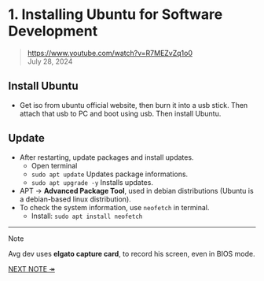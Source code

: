 # 1. Installing Ubuntu for Software Development

> https://www.youtube.com/watch?v=R7MEZvZq1o0  
> July 28, 2024  

## Install Ubuntu

+ Get iso from ubuntu official website, then burn it into a usb stick. Then attach that usb to PC and boot using usb. Then install Ubuntu.

## Update

+ After restarting, update packages and install updates.
	+ Open terminal
	+ `sudo apt update` Updates package informations.
	+ `sudo apt upgrade -y` Installs updates.
+ APT &rarr; **Advanced Package Tool**, used in debian distributions (Ubuntu is a debian-based linux distribution).
+ To check the system information, use `neofetch` in terminal.
	+ Install: `sudo apt install neofetch`

---
> [!NOTE]  
> Avg dev uses **elgato capture card**, to record his screen, even in BIOS mode.

[NEXT NOTE &Rarr;](./2_Setup_Dev_Env.md)

